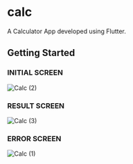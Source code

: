 # calc

A Calculator App developed using Flutter.

## Getting Started

### INITIAL SCREEN 

![Calc (2)](https://user-images.githubusercontent.com/71007973/101444293-32a2f880-3945-11eb-81c6-a8c42f3b0fae.jpg)

### RESULT SCREEN

![Calc (3)](https://user-images.githubusercontent.com/71007973/101444279-2dde4480-3945-11eb-9718-25d2a1d2305c.jpg)

### ERROR SCREEN

![Calc (1)](https://user-images.githubusercontent.com/71007973/101444289-30d93500-3945-11eb-815c-9a7f655ad256.jpg)
